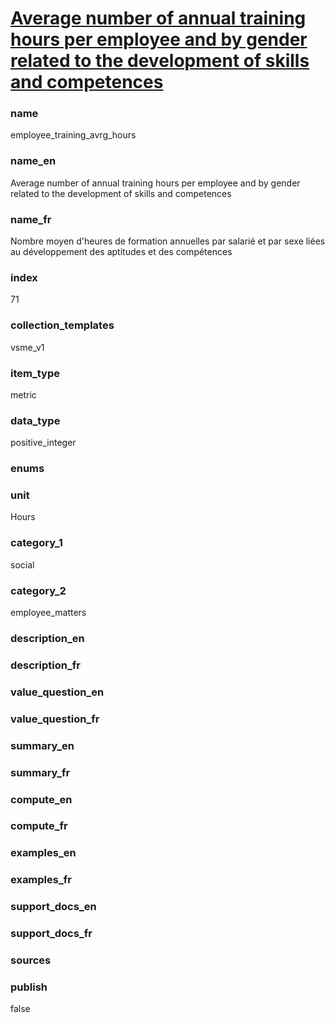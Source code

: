 
# [Average number of annual training hours per employee and by gender related to the development of skills and competences](#employee_training_avrg_hours)

### name

employee_training_avrg_hours

### name_en

Average number of annual training hours per employee and by gender related to the development of skills and competences

### name_fr

Nombre moyen d'heures de formation annuelles par salarié et par sexe liées au développement des aptitudes et des compétences

### index

71

### collection_templates

vsme_v1

### item_type

metric

### data_type

positive_integer

### enums



### unit

Hours

### category_1

social

### category_2

employee_matters

### description_en



### description_fr



### value_question_en



### value_question_fr



### summary_en



### summary_fr



### compute_en



### compute_fr



### examples_en



### examples_fr



### support_docs_en



### support_docs_fr



### sources



### publish

false
